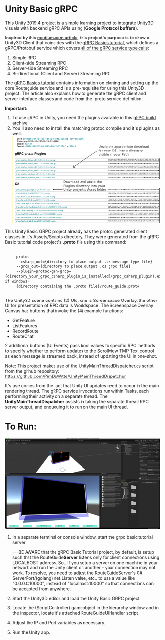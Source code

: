 # Unity Basic gRPC

This Unity 2019.4 project is a simple learning project to integrate Unity3D visuals
with backend gRPC APIs using (**Google Protocol buffers**). 

Inspired by this [medium.com article](https://medium.com/@shadabambat1/basic-client-server-communication-using-unity-grpc-f4a3c2cf819c), 
this project's purpose is to show a Unity3D Client that coincides with the [gRPC Basics tutorial](https://grpc.io/docs/languages/csharp/basics/), which defines a gRPC/Protobuf service
which covers [all of the gRPC service type calls](https://grpc.io/docs/what-is-grpc/core-concepts/):
1. Simple RPC
2. Client-side Streaming RPC
3. Server-side Streaming RPC
4. Bi-directional (Client and Server) Streaming RPC

The [gRPC Basics tutorial](https://grpc.io/docs/languages/csharp/basics/) contains information on cloning 
and setting up the core Routeguide service and is a pre-requisite for using this Unity3D project.
The article also explains how to generate the gRPC client and server interface classes and code 
from the .proto service definition.

**Important:**

1. To use gRPC in Unity, you need the plugins available in this [gRPC build archive](https://packages.grpc.io/archive/2019/11/6950e15882f28e43685e948a7e5227bfcef398cd-6d642d6c-a6fc-4897-a612-62b0a3c9026b/index.xml)
2. You'll also need to install the matching protoc compile and it's plugins as well.
![protoc unity programs and plugins](protoc-unity-setup.png)


This Unity Basic GRPC project already has the protoc generated client classes in it's Assets/Scripts directory.
They were generated from the gRPC Basic tutorial code project's **.proto** file using this command:

<pre>
<code>
     protoc 
     --csharp_out={directory to place output .cs message type file} 
     --grcp_out={directory to place output .cs grpc file} 
     --plugin=protoc-gen-grcp={directory_your_grpc_csharp_plugin_is_installed}/grpc_csharp_plugin(.exe if windows) 
     {directory containing the .proto file}/route_guide.proto
</code> 
</pre>



The Unity3D scene contains (2) UIs, one is Screenspace Overlay, the other UI for presentation of RPC data is Worldspace.
The Screenspace Overlay Canvas has buttons that invoke the (4) example functions:
- GetFeature
- ListFeatures
- RecordRoute
- RouteChat

2 additional buttons (UI Events) pass bool values to specific RPC methods to specify whether to perform updates 
to the Scrollview TMP Text control as each message is streamed back, instead of updating the
UI in one-shot. 

Note: This project makes use of the UnityMainThreadDispatcher.cs script from the github
 repository:
 https://github.com/PimDeWitte/UnityMainThreadDispatcher
  
It's use comes from the fact that Unity UI updates need to occur in the main rendering thread.
The gRPC service invocations run within Tasks, each performing their activity on a separate thread. The 
**UnityMainThreadDispatcher** assists in taking the separate thread RPC server output, and 
enqueuing it to run on the main UI thread. 


# To Run:

![protoc unity programs and plugins](UnityBasicGRPC.png)

1. In a separate terminal or console window, start the grpc basic tutorial server 
   
   ---BE AWARE that the gRPC Basic Tutorial project, by default, is setup such that the RouteGuide**Server** listens only for 
   client connections using LOCALHOST address. So.. if you setup a server on one machine in your network and run the Unity 
   client on another - your connection may not work.  To resolve, you need to adjust the RouteGuideServer's 
   C# ServerPort/(golang) net.Listen value, etc.. to use a value like "0.0.0.0:10000", instead of "localhost:10000" so that connections can be accepted from anywhere. 
2. Start the Unity3D editor and load the Unity Basic GRPC project
3. Locate the (ScriptController) gameobject in the hierarchy window and in the inspector, 
locate it's attached RouteGuideUIHandler script.
4. Adjust the IP and Port variables as necessary. 
5. Run the Unity app.  